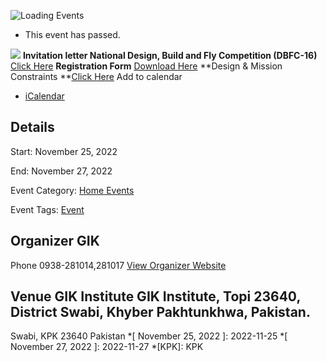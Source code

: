 ![Loading Events](https://giki.edu.pk/event/national-design-build-and-fly-competition-dbfc-16-2022/)
  * This event has passed.


![](https://giki.edu.pk/wp-content/uploads/2022/10/DBFC-16-Poster.jpg)
**Invitation letter National Design, Build and Fly Competition (DBFC-16)** [Click Here](https://giki.edu.pk/wp-content/uploads/2022/10/Invitation-letter-DBFC-16-Version-II.pdf)
**Registration Form** [Download Here](https://giki.edu.pk/wp-content/uploads/2022/10/Registration-form-DBFC-16.pdf)
**Design & Mission Constraints **[Click Here](https://giki.edu.pk/wp-content/uploads/2022/10/DBFC_16-Design-and-Mission-Constraints.pdf)
Add to calendar 
  * [ iCalendar ](webcal://giki.edu.pk/event/national-design-build-and-fly-competition-dbfc-16-2022/?ical=1)


##  Details  

Start: 
     November 25, 2022  

End: 
     November 27, 2022  

Event Category:
    [Home Events](https://giki.edu.pk/events/category/home_events/) 

Event Tags:
    [Event](https://giki.edu.pk/events/tag/event/)
## Organizer      GIK  

Phone 
     0938-281014,281017       [View Organizer Website](https://www.giki.edu.pk)
##  Venue       GIK Institute       GIK Institute, Topi 23640, District Swabi, Khyber Pakhtunkhwa, Pakistan.   
Swabi, KPK 23640 Pakistan
  *[ November 25, 2022 ]: 2022-11-25
  *[ November 27, 2022 ]: 2022-11-27
  *[KPK]: KPK
